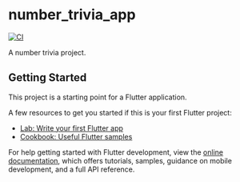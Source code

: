 # number_trivia_app

[![CI](https://github.com/MarioSQuilantan/number_trivia_app/actions/workflows/main.yml/badge.svg)](https://github.com/MarioSQuilantan/number_trivia_app/actions/workflows/main.yml)

A number trivia project.

## Getting Started

This project is a starting point for a Flutter application.

A few resources to get you started if this is your first Flutter project:

- [Lab: Write your first Flutter app](https://docs.flutter.dev/get-started/codelab)
- [Cookbook: Useful Flutter samples](https://docs.flutter.dev/cookbook)

For help getting started with Flutter development, view the
[online documentation](https://docs.flutter.dev/), which offers tutorials,
samples, guidance on mobile development, and a full API reference.
